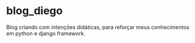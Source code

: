# blog_diego
Blog criando com intenções didáticas, para reforçar meus conhecimentos em python e django framework. 

